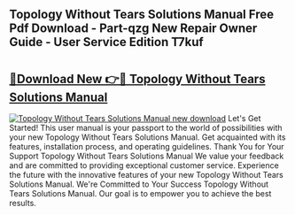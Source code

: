 ## Topology Without Tears Solutions Manual Free Pdf Download - Part-qzg New Repair Owner Guide - User Service Edition T7kuf

# <h2><a href="http://bc46810.oget.top/?id=Topology+Without+Tears+Solutions+Manual">🔗Download New 👉🔴 Topology Without Tears Solutions Manual</a></h2>

[![Topology Without Tears Solutions Manual new download](https://i.imgur.com/5g1atiW.png)](http://bc46810.oget.top/?id=Topology+Without+Tears+Solutions+Manual)
Let's Get Started! This user manual is your passport to the world of possibilities with your new Topology Without Tears Solutions Manual. Get acquainted with its features, installation process, and operating guidelines. Thank You for Your Support Topology Without Tears Solutions Manual We value your feedback and are committed to providing exceptional customer service. Experience the future with the innovative features of your new Topology Without Tears Solutions Manual. We're Committed to Your Success Topology Without Tears Solutions Manual. Our goal is to empower you to achieve the best results.
